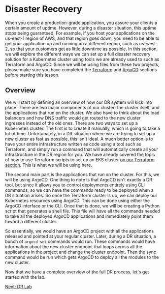 # Disaster Recovery

When you create a production-grade application, you assure your clients a certain amount of uptime. However, during a disaster situation, this uptime stops being guaranteed. For example, if you host your applications on the us-east-1 region of AWS, and that region goes down, you need to be able to get your application up and running on a different region, such as us-west-2, so that your customers get as little downtime as possible.  In this section, we will explore the different ways we can set up a full disaster recovery solution for a Kubernetes cluster using tools we are already used to such as Terraform and ArgoCD. Since we will be using files from these two projects, please make sure you have completed the [Terraform](../Terraform101/what-is-terraform.md) and [ArgoCD](../GitOps101/argocd-eks.md) sections before starting this lesson.

## Overview

We will start by defining an overview of how our DR system will kick into place. There are two major components of our cluster: the cluster itself, and the applications that run on the cluster. We also have to think about the load balancers and how DNS traffic would get routed to the new cluster ingresses instead of the old ones. There are two ways to set up a Kubernetes cluster. The first is to create it manually, which is going to take a lot of time. Unfortunately, in a DR situation where we are trying to set up a new cluster as fast as possible, this isn't ideal. A much better option is to have your entire infrastructure written as code using a tool such as Terraform, and simply run a command that will automatically create all your infrastructure in the DR region for you. We have already covered the topic of how to use Terraform scripts to set up an EKS cluster [on our Terraform section](../Terraform101/terraform-eks-lab.md). This is what we will be using here.

The second main part is the applications that run on the cluster. For this, we will be using ArgoCD. One thing to note is that ArgoCD isn't exactly a DR tool, but since it allows you to control deployments entirely using CLI commands, so we can have the commands ready to be deployed when a DR situation arises. So once the Terraform cluster is up, we can deploy our Kubernetes resources using ArgoCD. This can be done using either the ArgoCD interface or the  CLI. Once that is done, we will be creating a Python script that generates a shell file. This file will have all the commands needed to take all the deployed ArgoCD applications and immediately point them toward a different cluster.

So essentially, we would have an ArgoCD project with all the applications released and pointed at your regular cluster. Later, during a DR situation, a bunch of `argocd set` commands would run. These commands would have information about the new cluster endpoint that loops across all the applications in the project and change the cluster endpoint. Then the sync command would be run which gets ArgoCD to deploy all the modules to the new cluster.

Now that we have a complete overview of the full DR process, let's get started with the lab.

[Next: DR Lab](./dr-lab.md)